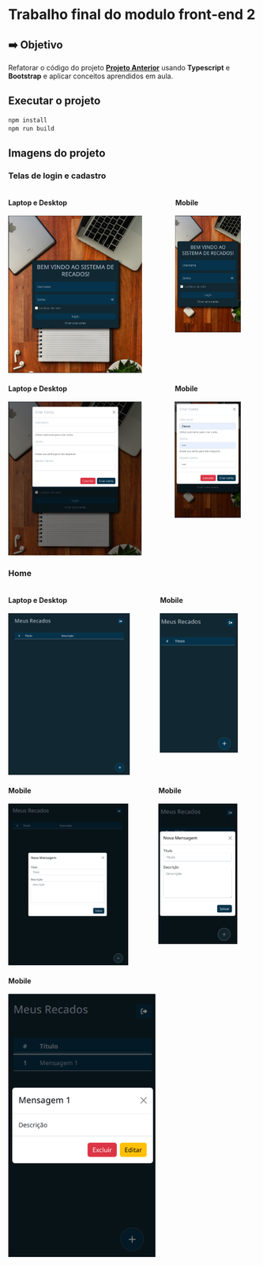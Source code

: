 # Trabalho final do modulo front-end 2

## ➡️ Objetivo

Refatorar o código do projeto [**Projeto Anterior**](https://github.com/dienerld/avaliacao-growdev-mod2) usando **Typescript** e **Bootstrap** e aplicar conceitos aprendidos em aula.

## Executar o projeto

```bash
npm install
npm run build
```

## Imagens do projeto

### Telas de login e cadastro

<div style="display: flex">
  <div>
    <h4> Laptop e Desktop </h4>
    <img src="./docs/login-md.png" width="80%"/>
  </div>
  <div>
    <h4> Mobile </h4>
    <img src="./docs/login-sm.png" width="80%"/>
  </div>
</div>

<div style="display: flex">
  <div>
    <h4> Laptop e Desktop </h4>
    <img src="./docs/create-md.png" width="80%"/>
  </div>
  <div>
    <h4> Mobile </h4>
    <img src="./docs/create-sm.png" width="80%"/>
  </div>
</div>

### Home

<div style="display: flex">
  <div>
    <h4> Laptop e Desktop </h4>
    <img src="./docs/home-md.png" width="80%"/>
  </div>
  <div>
    <h4> Mobile </h4>
    <img src="./docs/home-sm.png" width="80%"/>
  </div>
</div>

<div style="display: flex">
  <div>
    <h4> Mobile </h4>
    <img src="./docs/home-md-modal.png" width="80%"/>
  </div>
  <div>
    <h4> Mobile </h4>
    <img src="./docs/home-sm-modal.png" width="80%"/>
  </div>
</div>

<div style="display: flex">
  <div>
    <h4> Mobile </h4>
    <img src="./docs/home-edit.png" width="80%"/>
  </div>
</div>
